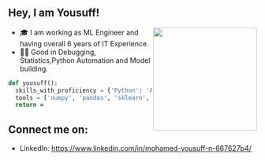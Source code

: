 ## Hey, I am Yousuff!
<img align='right' src="https://s7.gifyu.com/images/WhatsApp-Image-2020-07-14-at-11.34.49-1.gif" width="210">

- 🎓 I am working as ML Engineer and having overall 6 years of IT Experience.
- 🤝🏻 Good in Debugging, Statistics,Python Automation and Model building.
```python
def yousuff():
  skills_with_proficiency = {'Python': 'Advance', 'DB': 'Intermidiate', 'ML': 'Advance', 'HTML & CSS': 'Intermideate','java':'Intermidiate'}
  tools = ['numpy', 'pandas', 'sklearn', 'nltk', 'matplotlib', 'seaborn','Data visualization','python','java','html &amp css','supervised ML','Unsupervised ML']
  return ∞
```
## Connect me on:
- LinkedIn: https://www.linkedin.com/in/mohamed-yousuff-n-667627b4/

